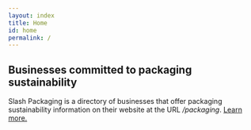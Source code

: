 ```yaml
---
layout: index
title: Home
id: home
permalink: /
---
```


## Businesses committed to packaging sustainability

Slash Packaging is a directory of businesses that offer packaging sustainability information on their website at the URL */packaging*. <a href="/about" class="muted internal-link">Learn more.</a>